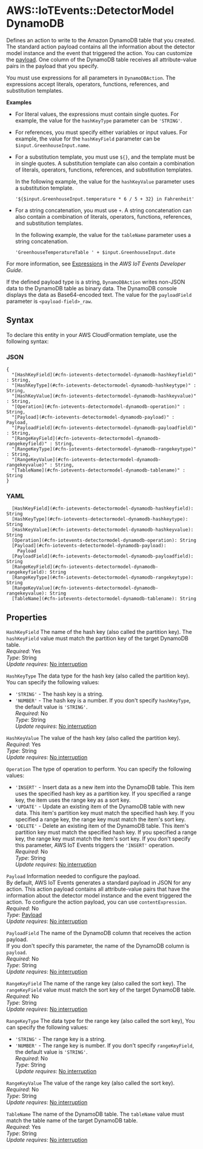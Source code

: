 # AWS::IoTEvents::DetectorModel DynamoDB<a name="aws-properties-iotevents-detectormodel-dynamodb"></a>

Defines an action to write to the Amazon DynamoDB table that you created\. The standard action payload contains all the information about the detector model instance and the event that triggered the action\. You can customize the [payload](https://docs.aws.amazon.com/iotevents/latest/apireference/API_Payload.html)\. One column of the DynamoDB table receives all attribute\-value pairs in the payload that you specify\.

You must use expressions for all parameters in `DynamoDBAction`\. The expressions accept literals, operators, functions, references, and substitution templates\.

**Examples**
+ For literal values, the expressions must contain single quotes\. For example, the value for the `hashKeyType` parameter can be `'STRING'`\.
+ For references, you must specify either variables or input values\. For example, the value for the `hashKeyField` parameter can be `$input.GreenhouseInput.name`\.
+ For a substitution template, you must use `${}`, and the template must be in single quotes\. A substitution template can also contain a combination of literals, operators, functions, references, and substitution templates\.

  In the following example, the value for the `hashKeyValue` parameter uses a substitution template\. 

   `'${$input.GreenhouseInput.temperature * 6 / 5 + 32} in Fahrenheit'` 
+ For a string concatenation, you must use `+`\. A string concatenation can also contain a combination of literals, operators, functions, references, and substitution templates\.

  In the following example, the value for the `tableName` parameter uses a string concatenation\. 

   `'GreenhouseTemperatureTable ' + $input.GreenhouseInput.date` 

For more information, see [Expressions](https://docs.aws.amazon.com/iotevents/latest/developerguide/iotevents-expressions.html) in the *AWS IoT Events Developer Guide*\.

If the defined payload type is a string, `DynamoDBAction` writes non\-JSON data to the DynamoDB table as binary data\. The DynamoDB console displays the data as Base64\-encoded text\. The value for the `payloadField` parameter is `<payload-field>_raw`\.

## Syntax<a name="aws-properties-iotevents-detectormodel-dynamodb-syntax"></a>

To declare this entity in your AWS CloudFormation template, use the following syntax:

### JSON<a name="aws-properties-iotevents-detectormodel-dynamodb-syntax.json"></a>

```
{
  "[HashKeyField](#cfn-iotevents-detectormodel-dynamodb-hashkeyfield)" : String,
  "[HashKeyType](#cfn-iotevents-detectormodel-dynamodb-hashkeytype)" : String,
  "[HashKeyValue](#cfn-iotevents-detectormodel-dynamodb-hashkeyvalue)" : String,
  "[Operation](#cfn-iotevents-detectormodel-dynamodb-operation)" : String,
  "[Payload](#cfn-iotevents-detectormodel-dynamodb-payload)" : Payload,
  "[PayloadField](#cfn-iotevents-detectormodel-dynamodb-payloadfield)" : String,
  "[RangeKeyField](#cfn-iotevents-detectormodel-dynamodb-rangekeyfield)" : String,
  "[RangeKeyType](#cfn-iotevents-detectormodel-dynamodb-rangekeytype)" : String,
  "[RangeKeyValue](#cfn-iotevents-detectormodel-dynamodb-rangekeyvalue)" : String,
  "[TableName](#cfn-iotevents-detectormodel-dynamodb-tablename)" : String
}
```

### YAML<a name="aws-properties-iotevents-detectormodel-dynamodb-syntax.yaml"></a>

```
  [HashKeyField](#cfn-iotevents-detectormodel-dynamodb-hashkeyfield): String
  [HashKeyType](#cfn-iotevents-detectormodel-dynamodb-hashkeytype): String
  [HashKeyValue](#cfn-iotevents-detectormodel-dynamodb-hashkeyvalue): String
  [Operation](#cfn-iotevents-detectormodel-dynamodb-operation): String
  [Payload](#cfn-iotevents-detectormodel-dynamodb-payload): 
    Payload
  [PayloadField](#cfn-iotevents-detectormodel-dynamodb-payloadfield): String
  [RangeKeyField](#cfn-iotevents-detectormodel-dynamodb-rangekeyfield): String
  [RangeKeyType](#cfn-iotevents-detectormodel-dynamodb-rangekeytype): String
  [RangeKeyValue](#cfn-iotevents-detectormodel-dynamodb-rangekeyvalue): String
  [TableName](#cfn-iotevents-detectormodel-dynamodb-tablename): String
```

## Properties<a name="aws-properties-iotevents-detectormodel-dynamodb-properties"></a>

`HashKeyField`  <a name="cfn-iotevents-detectormodel-dynamodb-hashkeyfield"></a>
The name of the hash key \(also called the partition key\)\. The `hashKeyField` value must match the partition key of the target DynamoDB table\.  
*Required*: Yes  
*Type*: String  
*Update requires*: [No interruption](https://docs.aws.amazon.com/AWSCloudFormation/latest/UserGuide/using-cfn-updating-stacks-update-behaviors.html#update-no-interrupt)

`HashKeyType`  <a name="cfn-iotevents-detectormodel-dynamodb-hashkeytype"></a>
The data type for the hash key \(also called the partition key\)\. You can specify the following values:  
+  `'STRING'` \- The hash key is a string\.
+  `'NUMBER'` \- The hash key is a number\.
If you don't specify `hashKeyType`, the default value is `'STRING'`\.  
*Required*: No  
*Type*: String  
*Update requires*: [No interruption](https://docs.aws.amazon.com/AWSCloudFormation/latest/UserGuide/using-cfn-updating-stacks-update-behaviors.html#update-no-interrupt)

`HashKeyValue`  <a name="cfn-iotevents-detectormodel-dynamodb-hashkeyvalue"></a>
The value of the hash key \(also called the partition key\)\.  
*Required*: Yes  
*Type*: String  
*Update requires*: [No interruption](https://docs.aws.amazon.com/AWSCloudFormation/latest/UserGuide/using-cfn-updating-stacks-update-behaviors.html#update-no-interrupt)

`Operation`  <a name="cfn-iotevents-detectormodel-dynamodb-operation"></a>
The type of operation to perform\. You can specify the following values:   
+  `'INSERT'` \- Insert data as a new item into the DynamoDB table\. This item uses the specified hash key as a partition key\. If you specified a range key, the item uses the range key as a sort key\.
+  `'UPDATE'` \- Update an existing item of the DynamoDB table with new data\. This item's partition key must match the specified hash key\. If you specified a range key, the range key must match the item's sort key\.
+  `'DELETE'` \- Delete an existing item of the DynamoDB table\. This item's partition key must match the specified hash key\. If you specified a range key, the range key must match the item's sort key\.
If you don't specify this parameter, AWS IoT Events triggers the `'INSERT'` operation\.  
*Required*: No  
*Type*: String  
*Update requires*: [No interruption](https://docs.aws.amazon.com/AWSCloudFormation/latest/UserGuide/using-cfn-updating-stacks-update-behaviors.html#update-no-interrupt)

`Payload`  <a name="cfn-iotevents-detectormodel-dynamodb-payload"></a>
Information needed to configure the payload\.  
By default, AWS IoT Events generates a standard payload in JSON for any action\. This action payload contains all attribute\-value pairs that have the information about the detector model instance and the event triggered the action\. To configure the action payload, you can use `contentExpression`\.  
*Required*: No  
*Type*: [Payload](aws-properties-iotevents-detectormodel-payload.md)  
*Update requires*: [No interruption](https://docs.aws.amazon.com/AWSCloudFormation/latest/UserGuide/using-cfn-updating-stacks-update-behaviors.html#update-no-interrupt)

`PayloadField`  <a name="cfn-iotevents-detectormodel-dynamodb-payloadfield"></a>
The name of the DynamoDB column that receives the action payload\.  
If you don't specify this parameter, the name of the DynamoDB column is `payload`\.  
*Required*: No  
*Type*: String  
*Update requires*: [No interruption](https://docs.aws.amazon.com/AWSCloudFormation/latest/UserGuide/using-cfn-updating-stacks-update-behaviors.html#update-no-interrupt)

`RangeKeyField`  <a name="cfn-iotevents-detectormodel-dynamodb-rangekeyfield"></a>
The name of the range key \(also called the sort key\)\. The `rangeKeyField` value must match the sort key of the target DynamoDB table\.   
*Required*: No  
*Type*: String  
*Update requires*: [No interruption](https://docs.aws.amazon.com/AWSCloudFormation/latest/UserGuide/using-cfn-updating-stacks-update-behaviors.html#update-no-interrupt)

`RangeKeyType`  <a name="cfn-iotevents-detectormodel-dynamodb-rangekeytype"></a>
The data type for the range key \(also called the sort key\), You can specify the following values:  
+  `'STRING'` \- The range key is a string\.
+  `'NUMBER'` \- The range key is number\.
If you don't specify `rangeKeyField`, the default value is `'STRING'`\.  
*Required*: No  
*Type*: String  
*Update requires*: [No interruption](https://docs.aws.amazon.com/AWSCloudFormation/latest/UserGuide/using-cfn-updating-stacks-update-behaviors.html#update-no-interrupt)

`RangeKeyValue`  <a name="cfn-iotevents-detectormodel-dynamodb-rangekeyvalue"></a>
The value of the range key \(also called the sort key\)\.  
*Required*: No  
*Type*: String  
*Update requires*: [No interruption](https://docs.aws.amazon.com/AWSCloudFormation/latest/UserGuide/using-cfn-updating-stacks-update-behaviors.html#update-no-interrupt)

`TableName`  <a name="cfn-iotevents-detectormodel-dynamodb-tablename"></a>
The name of the DynamoDB table\. The `tableName` value must match the table name of the target DynamoDB table\.   
*Required*: Yes  
*Type*: String  
*Update requires*: [No interruption](https://docs.aws.amazon.com/AWSCloudFormation/latest/UserGuide/using-cfn-updating-stacks-update-behaviors.html#update-no-interrupt)
